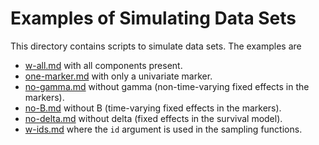 # Examples of Simulating Data Sets
This directory contains scripts to simulate data sets. The examples are

 - [w-all.md](w-all.md) with all components present.
 - [one-marker.md](one-marker.md) with only a univariate marker.
 - [no-gamma.md](no-gamma.md) without gamma (non-time-varying fixed effects in the markers).
 - [no-B.md](no-B.md) without B (time-varying fixed effects in the markers).
 - [no-delta.md](no-delta.md) without delta (fixed effects in the survival model).
 - [w-ids.md](w-ids.md) where the `id` argument is used in the 
   sampling functions.
